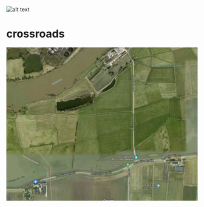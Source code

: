 ![alt text](https://i.imgur.com/5rsgGdv.png "Educational purposes")

# crossroads

![alt text](pictures/Capture.PNG "Google Maps")